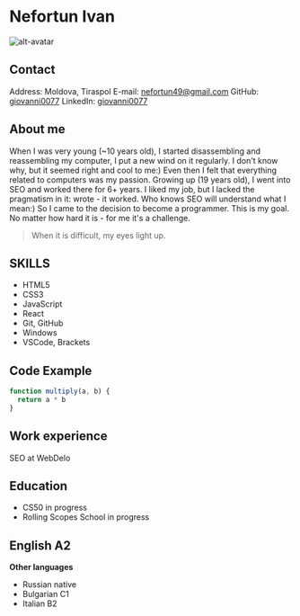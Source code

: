 # Nefortun Ivan
![alt-avatar](https://media-exp1.licdn.com/dms/image/C4E03AQHEHcpZ2vaC5Q/profile-displayphoto-shrink_200_200/0/1655901789724?e=1661385600&v=beta&t=LLnMub2Mvknej3D1ToVLXGofHPyOVIOiaMnpLKwZY3I)
## Contact
Address: Moldova, Tiraspol
E-mail: nefortun49@gmail.com
GitHub: [giovanni0077](https://github.com/giovanni0077/)
LinkedIn: [giovanni0077](https://www.linkedin.com/in/giovanni0077/)

## About me
When I was very young (~10 years old), I started disassembling and reassembling my computer, I put a new wind on it regularly. I don't know why, but it seemed right and cool to me:) Even then I felt that everything related to computers was my passion. Growing up (19 years old), I went into SEO and worked there for 6+ years. I liked my job, but I lacked the pragmatism in it: wrote - it worked. Who knows SEO will understand what I mean:) So I came to the decision to become a programmer. This is my goal. No matter how hard it is - for me it's a challenge. 

> When it is difficult, my eyes light up.

## SKILLS
- HTML5
- CSS3
- JavaScript
- React
- Git, GitHub
- Windows
- VSCode, Brackets

## Code Example
```javascript
function multiply(a, b) {
  return a * b
}
```

## Work experience
SEO at WebDelo

## Education
- CS50 in progress
- Rolling Scopes School in progress

## English A2
**Other languages**
- Russian native
- Bulgarian C1
- Italian B2
